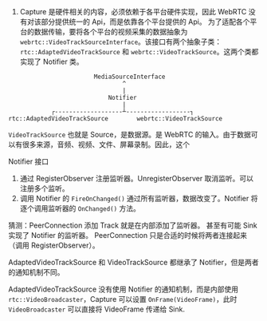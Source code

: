 1. Capture 是硬件相关的内容，必须依赖于各平台硬件实现，因此 WebRTC 没有对该部分提供统一的 Api，而是依靠各个平台提供的 Api。 为了适配各个平台的数据传输，要将各个平台的视频采集的数据抽象为 `webrtc::VideoTrackSourceInterface`。该接口有两个抽象子类：`rtc::AdaptedVideoTrackSource` 和 `webrtc::VideoTrackSource`。这两个类都实现了 Notifier 类。

```
                        MediaSourceInterface
                                ^
                                |
                            Notifier    
                                |
            ┌-------------------┴------------------┐
rtc::AdaptedVideoTrackSource        webrtc::VideoTrackSource
```

`VideoTrackSource` 也就是 Source，是数据源。是 WebRTC 的输入。由于数据可以有很多来源，音频、视频、文件、屏幕录制。因此，这个

Notifier 接口

1. 通过 RegisterObserver 注册监听器。UnregisterObserver 取消监听。可以注册多个监听。
2. 调用 Notifier 的 `FireOnChanged()` 通过所有监听器，数据改变了。Notifier 将逐个调用监听器的 `OnChanged()` 方法。

猜测：PeerConnection 添加 Track 就是在内部添加了监听器。 甚至有可能 Sink 实现了 Notifier 的监听器。 PeerConnection 只是合适的时候将两者连接起来（调用 RegisterObserver）。



AdaptedVideoTrackSource 和 VideoTrackSource 都继承了 Notifier，但是两者的通知机制不同。

AdaptedVideoTrackSource 没有使用 Notifier 的通知机制，而是内部使用 `rtc::VideoBroadcaster`，Capture 可以设置 `OnFrame(VideoFrame)`，此时 `VideoBroadcaster` 可以直接将 VideoFrame 传递给 Sink.


